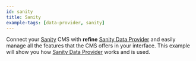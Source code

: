 ```yaml
---
id: sanity
title: Sanity
example-tags: [data-provider, sanity]
---
```


Connect your [Sanity](https://www.sanity.io/) CMS with **refine** [Sanity Data Provider](https://github.com/hirenf14/refine-sanity) and easily manage all the features that the CMS offers in your interface. This example will show you how [Sanity Data Provider](https://github.com/hirenf14/refine-sanity) works and is used.

<CodeSandboxExample path="data-provider-sanity" />
